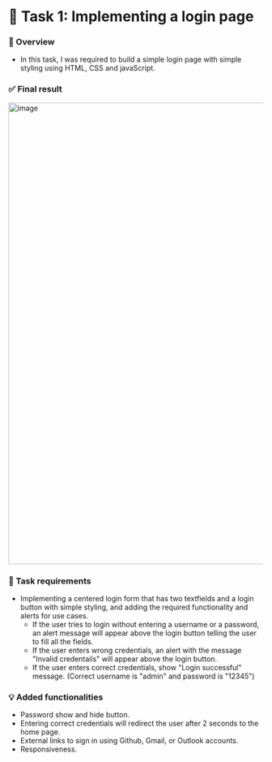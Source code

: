 ﻿# 🎯 Task 1: Implementing a login page  
 ### 📝 Overview  
 - In this task, I was required to build a simple login page with simple styling using HTML, CSS and javaScript.  
 ### ✅ Final result  
<img width="1856" height="910" alt="image" src="https://github.com/user-attachments/assets/f65239ec-1bab-4dcd-ade1-59cde7ec89d3" />  

### 🔔 Task requirements
- Implementing a centered login form that has two textfields and a login button with simple styling, and adding the required functionality and alerts for use cases.
  - If the user tries to login without entering a username or a password, an alert message will appear above the login button telling the user to fill all the fields.
  - If the user enters wrong credentials, an alert with the message "Invalid credentails" will appear above the login button.
  - If the user enters correct credentials, show "Login successful" message. (Correct username is "admin" and password is "12345")

### 💡 Added functionalities  
- Password show and hide button.
- Entering correct credentials will redirect the user after 2 seconds to the home page.
- External links to sign in using Github, Gmail, or Outlook accounts.
- Responsiveness.


